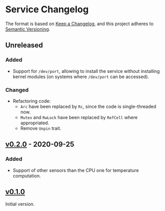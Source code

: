# Service Changelog

The format is based on [Keep a Changelog](https://keepachangelog.com/en/1.0.0/),
and this project adheres to [Semantic Versioning](https://semver.org/spec/v2.0.0.html).

## Unreleased

### Added

- Support for `/dev/port`, allowing to install the service without installing
  kernel modules (on systems where `/dev/port` can be accessed).

### Changed

- Refactoring code:
  - `Arc` have been replaced by `Rc`, since the code is single-threaded now.
  - `Mutex` and `RwLock` have been replaced by `RefCell` where appropriated.
  - Remove `Unpin` trait.

## [v0.2.0] - 2020-09-25

### Added

- Support of other sensors than the CPU one for temperature computation.

## [v0.1.0]

Initial version.

[v0.2.0]: https://github.com/musikid/fancy/compare/fancy-service-0.1.0...fancy-service-0.2.0
[v0.1.0]: https://github.com/musikid/fancy/compare/fancy-service-0.1.0
